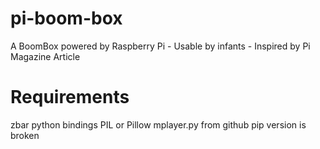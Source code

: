 pi-boom-box
===========

A BoomBox powered by Raspberry Pi - Usable by infants - Inspired by Pi Magazine Article

Requirements
============

zbar python bindings
PIL or Pillow
mplayer.py from github pip version is broken

